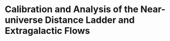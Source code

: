 # **C**alibration and **A**nalysis of the **N**ear-universe **D**istance **L**adder and **E**xtragalactic Flows